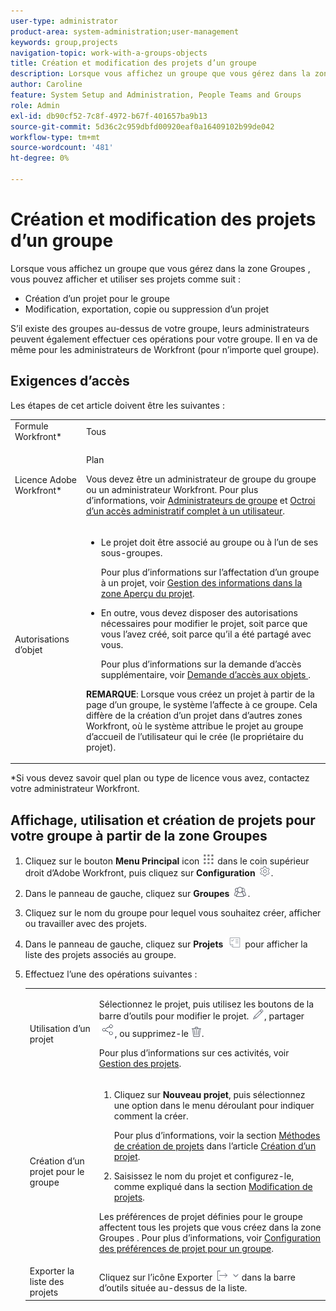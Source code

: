 ```yaml
---
user-type: administrator
product-area: system-administration;user-management
keywords: group,projects
navigation-topic: work-with-a-groups-objects
title: Création et modification des projets d’un groupe
description: Lorsque vous affichez un groupe que vous gérez dans la zone Groupes , vous pouvez créer, modifier l’exportation, copier et supprimer les projets du groupe.
author: Caroline
feature: System Setup and Administration, People Teams and Groups
role: Admin
exl-id: db90cf52-7c8f-4972-b67f-401657ba9b13
source-git-commit: 5d36c2c959dbfd00920eaf0a16409102b99de042
workflow-type: tm+mt
source-wordcount: '481'
ht-degree: 0%

---
```


# Création et modification des projets d’un groupe

Lorsque vous affichez un groupe que vous gérez dans la zone Groupes , vous pouvez afficher et utiliser ses projets comme suit :

* Création d’un projet pour le groupe
* Modification, exportation, copie ou suppression d’un projet

S’il existe des groupes au-dessus de votre groupe, leurs administrateurs peuvent également effectuer ces opérations pour votre groupe. Il en va de même pour les administrateurs de Workfront (pour n’importe quel groupe).

## Exigences d’accès

Les étapes de cet article doivent être les suivantes :

<table style="table-layout:auto"> 
 <col> 
 <col> 
 <tbody> 
  <tr> 
   <td >Formule Workfront</a>*</td> 
   <td>Tous</td> 
  </tr> 
  <tr> 
   <td>Licence Adobe Workfront</a>*</td> 
   <td> <p>Plan </p> <p>Vous devez être un administrateur de groupe du groupe ou un administrateur Workfront. Pour plus d’informations, voir <a href="../../../administration-and-setup/manage-groups/group-roles/group-administrators.md" class="MCXref xref">Administrateurs de groupe</a> et <a href="../../../administration-and-setup/add-users/configure-and-grant-access/grant-a-user-full-administrative-access.md" class="MCXref xref">Octroi d’un accès administratif complet à un utilisateur</a>.</p> </td> 
  </tr> 
  <tr> 
   <td role="rowheader">Autorisations d’objet</td> 
   <td> 
    <ul> 
     <li> <p>Le projet doit être associé au groupe ou à l’un de ses sous-groupes. </p> <p>Pour plus d’informations sur l’affectation d’un groupe à un projet, voir <a href="../../../manage-work/projects/manage-projects/understand-project-overview-area.md" class="MCXref xref">Gestion des informations dans la zone Aperçu du projet</a>.</p> </li> 
     <li> <p>En outre, vous devez disposer des autorisations nécessaires pour modifier le projet, soit parce que vous l’avez créé, soit parce qu’il a été partagé avec vous.</p> <p>Pour plus d’informations sur la demande d’accès supplémentaire, voir <a href="../../../workfront-basics/grant-and-request-access-to-objects/request-access.md" class="MCXref xref">Demande d’accès aux objets </a>.</p> </li> 
    </ul> <p><b>REMARQUE</b>: Lorsque vous créez un projet à partir de la page d’un groupe, le système l’affecte à ce groupe. Cela diffère de la création d’un projet dans d’autres zones Workfront, où le système attribue le projet au groupe d’accueil de l’utilisateur qui le crée (le propriétaire du projet).</p> </td> 
  </tr> 
 </tbody> 
</table>

&#42;Si vous devez savoir quel plan ou type de licence vous avez, contactez votre administrateur Workfront.

## Affichage, utilisation et création de projets pour votre groupe à partir de la zone Groupes

1. Cliquez sur le bouton **Menu Principal** icon ![](assets/main-menu-icon.png) dans le coin supérieur droit d’Adobe Workfront, puis cliquez sur **Configuration** ![](assets/gear-icon-settings.png).

1. Dans le panneau de gauche, cliquez sur **Groupes** ![](assets/groups-icon.png).

1. Cliquez sur le nom du groupe pour lequel vous souhaitez créer, afficher ou travailler avec des projets.
1. Dans le panneau de gauche, cliquez sur **Projets** ![](assets/projects-in-main-menu.png) pour afficher la liste des projets associés au groupe.

1. Effectuez l’une des opérations suivantes :

   <table style="table-layout:auto"> 
    <col> 
    <col> 
    <tbody> 
     <tr> 
      <td role="rowheader"> <p>Utilisation d’un projet</p> </td> 
      <td> <p>Sélectionnez le projet, puis utilisez les boutons de la barre d’outils pour modifier le projet. <img src="assets/edit-icon.png">, partager <img src="assets/share-icon.png">, ou supprimez-le <img src="assets/delete.png">.</p> <p>Pour plus d’informations sur ces activités, voir <a href="../../../manage-work/projects/manage-projects/manage-projects-overview.md" class="MCXref xref">Gestion des projets</a>.</p> </td> 
     </tr> 
     <tr> 
      <td role="rowheader"> <p>Création d’un projet pour le groupe</p> </td> 
      <td> 
       <ol> 
        <li value="1"> <p>Cliquez sur <strong>Nouveau projet</strong>, puis sélectionnez une option dans le menu déroulant pour indiquer comment la créer. </p> <p>Pour plus d’informations, voir la section <a href="../../../manage-work/projects/create-projects/create-project.md#ways-to-create-projects" class="MCXref xref">Méthodes de création de projets</a> dans l’article <a href="../../../manage-work/projects/create-projects/create-project.md" class="MCXref xref">Création d’un projet</a>.</p> </li> 
        <li value="2">Saisissez le nom du projet et configurez-le, comme expliqué dans la section <a href="../../../manage-work/projects/manage-projects/edit-projects.md" class="MCXref xref">Modification de projets</a>.</li> 
       </ol> <p> Les préférences de projet définies pour le groupe affectent tous les projets que vous créez dans la zone Groupes . Pour plus d’informations, voir <a href="../../../administration-and-setup/manage-groups/create-and-manage-groups/configure-project-preferences-group.md" class="MCXref xref">Configuration des préférences de projet pour un groupe</a>.</p> </td> 
     </tr> 
     <tr> 
      <td role="rowheader">Exporter la liste des projets</td> 
      <td>Cliquez sur l’icône Exporter <img src="assets/export.png"> dans la barre d’outils située au-dessus de la liste.</td> 
     </tr> 
    </tbody> 
   </table>
